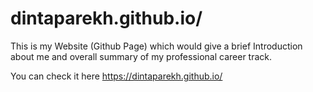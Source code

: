 # dintaparekh.github.io/
This is my Website (Github Page) which would give a brief Introduction about me and overall summary of my professional career track.

You can check it here https://dintaparekh.github.io/
